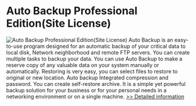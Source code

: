 # Auto Backup Professional Edition(Site License)
![Auto Backup Professional Edition(Site License)](https://mycommerce.akamaized.net/api/pimages/P193537/BIG/193537.JPG)
Auto Backup is an easy-to-use program designed for an automatic backup of your critical data to local disk, Network neighborhood and remote FTP servers. You can create multiple tasks to backup your data. You can use Auto Backup to make a reserve copy of any valuable data on your system manually or automatically. Restoring is very easy, you can select files to restore to original or new location. Auto backup Integrated compression and password. You can create self-restore archive. It is a simple yet powerful backup solution for your business or for your personal needs in a networking environment or on a single machine.
[>> Detailed information](https://secure.shareit.com/shareit/product.html?productid=193537&affiliateid=200057808)